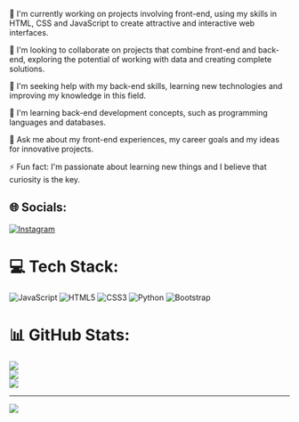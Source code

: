 🔭 I'm currently working on projects involving front-end, using my skills in HTML, CSS and JavaScript to create attractive and interactive web interfaces.

👯 I'm looking to collaborate on projects that combine front-end and back-end, exploring the potential of working with data and creating complete solutions.

🤝 I'm seeking help with my back-end skills, learning new technologies and improving my knowledge in this field.

🌱 I'm learning back-end development concepts, such as programming languages and databases.

💬 Ask me about my front-end experiences, my career goals and my ideas for innovative projects.

⚡ Fun fact: I'm passionate about learning new things and I believe that curiosity is the key. 


## 🌐 Socials:
[![Instagram](https://img.shields.io/badge/Instagram-%23E4405F.svg?logo=Instagram&logoColor=white)](https://instagram.com/_goesxz)


# 💻 Tech Stack:
![JavaScript](https://img.shields.io/badge/javascript-%23323330.svg?style=for-the-badge&logo=javascript&logoColor=%23F7DF1E) ![HTML5](https://img.shields.io/badge/html5-%23E34F26.svg?style=for-the-badge&logo=html5&logoColor=white) ![CSS3](https://img.shields.io/badge/css3-%231572B6.svg?style=for-the-badge&logo=css3&logoColor=white) ![Python](https://img.shields.io/badge/python-3670A0?style=for-the-badge&logo=python&logoColor=ffdd54) ![Bootstrap](https://img.shields.io/badge/bootstrap-%238511FA.svg?style=for-the-badge&logo=bootstrap&logoColor=white)
# 📊 GitHub Stats:
![](https://github-readme-stats.vercel.app/api?username=Goesxz&theme=blue_navy&hide_border=false&include_all_commits=false&count_private=false)<br/>
![](https://github-readme-streak-stats.herokuapp.com/?user=Goesxz&theme=blue_navy&hide_border=false)<br/>
![](https://github-readme-stats.vercel.app/api/top-langs/?username=Goesxz&theme=blue_navy&hide_border=false&include_all_commits=false&count_private=false&layout=compact)

---
[![](https://visitcount.itsvg.in/api?id=Goesxz&icon=0&color=0)](https://visitcount.itsvg.in)

<!-- Proudly created with GPRM ( https://gprm.itsvg.in ) -->
